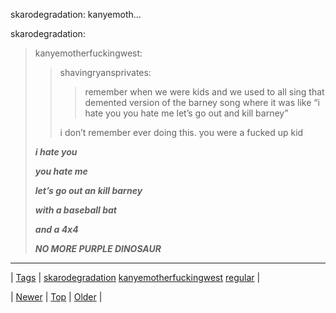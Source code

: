 <!--
title: skarodegradation
date: 2020-06-28T15:27:00.305Z
tags: skarodegradation, kanyemotherfuckingwest, regular
-->


skarodegradation: kanyemoth...

<p>skarodegradation:</p>

<blockquote>
<p>kanyemotherfuckingwest:</p>
<blockquote>
<p>shavingryansprivates:</p>
<blockquote>
<p>remember when we were kids and we used to all sing that demented version of the barney song where it was like “i hate you you hate me let’s go out and kill barney”</p>
</blockquote>
<p>i don’t remember ever doing this. you were a fucked up kid</p>
</blockquote>
<p><em><strong>i hate you</strong></em></p>
<p><em><strong>you hate me</strong></em></p>
<p><em><strong>let’s go out an kill barney</strong></em></p>
<p><em><strong>with a baseball bat</strong></em></p>
<p><em><strong>and a 4x4</strong></em></p>
<p><em><strong>NO MORE PURPLE DINOSAUR</strong></em></p>
</blockquote>

<!--BOTTOM-POST-NAVIGATION-->
---

| [Tags](tags.md) | [skarodegradation](tag-skarodegradation.md) [kanyemotherfuckingwest](tag-kanyemotherfuckingwest.md) [regular](tag-regular.md) |

| [Newer](87100940234.md) | [Top](index.md) | [Older](87107287374.md) |